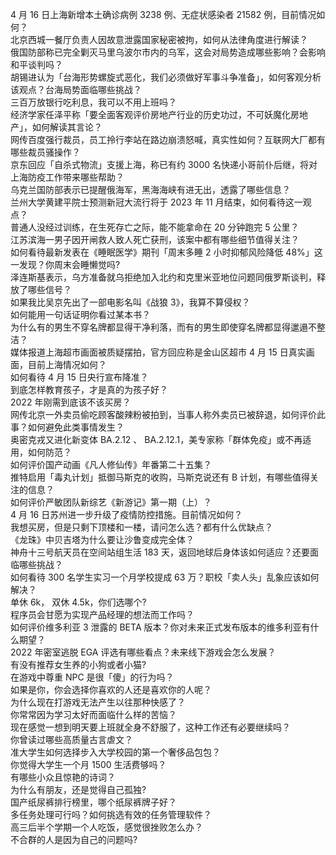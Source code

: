 4 月 16 日上海新增本土确诊病例 3238 例、无症状感染者 21582 例，目前情况如何？  
北京西城一餐厅负责人因故意泄露国家秘密被拘，如何从法律角度进行解读？  
俄国防部称已完全剿灭马里乌波尔市内的乌军，这会对局势造成哪些影响？会影响和平谈判吗？  
胡锡进认为「台海形势螺旋式恶化，我们必须做好军事斗争准备」，如何客观分析该观点？台海局势面临哪些挑战？  
三百万放银行吃利息，我可以不用上班吗？  
经济学家任泽平称「要全面客观评价房地产行业的历史功过，不可妖魔化房地产」，如何解读其言论？  
网传百度强行裁员，员工拎行李站在路边崩溃怒喊，真实性如何？互联网大厂都有哪些裁员骚操作？  
京东回应「自杀式物流」支援上海，称已有约 3000 名快递小哥前仆后继，将对上海防疫工作带来哪些帮助？  
乌克兰国防部表示已提醒俄海军，黑海海峡有进无出，透露了哪些信息？  
兰州大学黄建平院士预测新冠大流行将于 2023 年 11 月结束，如何看待这一观点？  
普通人没经过训练，在生死存亡之际，能不能拿命在 20 分钟跑完 5 公里？  
江苏滨海一男子因开闸救人致人死亡获刑，该案中都有哪些细节值得关注？  
如何看待最新发表在《睡眠医学》期刊「周末多睡 2 小时抑郁风险降低 48%」这一发现？你周末会睡懒觉吗?  
泽连斯基表示，乌方准备就乌拒绝加入北约和克里米亚地位问题同俄罗斯谈判，释放了哪些信号？  
如果我比吴京先出了一部电影名叫《战狼 3》，我算不算侵权？  
如何能用一句话证明你看过某本书？  
为什么有的男生不穿名牌都显得干净利落，而有的男生即使穿名牌都显得邋遢不整洁？  
媒体报道上海超市画面被质疑摆拍，官方回应称是金山区超市 4 月 15 日真实画面，目前上海情况如何？  
如何看待 4 月 15 日央行宣布降准？  
到底怎样教育孩子，才是真的为孩子好？  
2022 年刚需到底该不该买房？  
网传北京一外卖员偷吃顾客酸辣粉被拍到，当事人称外卖员已被辞退，如何评价此事？如何避免此类事情发生？  
奥密克戎又进化新变体 BA.2.12 、 BA.2.12.1，美专家称「群体免疫」或不再适用，如何防范？  
如何评价国产动画《凡人修仙传》年番第二十五集？  
推特启用「毒丸计划」抵御马斯克的收购，马斯克说还有 B 计划，有哪些值得关注的信息？  
如何评价严敏团队新综艺《新游记》第一期（上）？  
4 月 16 日苏州进一步升级了疫情防控措施。目前情况如何？  
我想买房，但是只剩下顶楼和一楼，请问怎么选？都有什么优缺点？  
《龙珠》中贝吉塔为什么要让沙鲁变成完全体？  
神舟十三号航天员在空间站组生活 183 天，返回地球后身体该如何适应？还要面临哪些挑战？  
如何看待 300 名学生实习一个月学校提成 63 万？职校「卖人头」乱象应该如何解决？  
单休 6k， 双休 4.5k，你们选哪个?  
程序员会甘愿为实现产品经理的想法而工作吗？  
如何评价维多利亚 3 泄露的 BETA 版本？你对未来正式发布版本的维多利亚有什么期望？  
2022 年密室逃脱 EGA 评选有哪些看点？未来线下游戏会怎么发展？  
有没有推荐女生养的小狗或者小猫?  
在游戏中尊重 NPC 是很「傻」的行为吗？  
如果是你，你会选择你喜欢的人还是喜欢你的人呢？  
为什么现在打游戏无法产生以往那种快感了？  
你常常因为学习太好而面临什么样的苦恼？  
现在感觉一想到明天要上班就全身不舒服了，这种工作还有必要继续吗？  
你曾读过哪些高质量古言虐文？  
准大学生如何选择步入大学校园的第一个奢侈品包包？  
你觉得大学生一个月 1500 生活费够吗？  
有哪些小众且惊艳的诗词？  
为什么有朋友，还是觉得自己孤独?  
国产纸尿裤排行榜里，哪个纸尿裤牌子好？  
多任务处理可行吗？如何挑选有效的任务管理软件？  
高三后半个学期一个人吃饭，感觉很挫败怎么办？  
不合群的人是因为自己的问题吗?  
